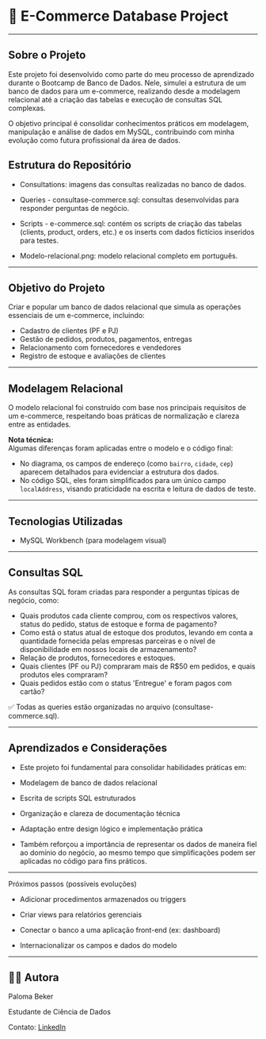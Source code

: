 # 🛒 E-Commerce Database Project

---
##  Sobre o Projeto

Este projeto foi desenvolvido como parte do meu processo de aprendizado durante o Bootcamp de Banco de Dados. Nele, simulei a estrutura de um banco de dados para um e-commerce, realizando desde a modelagem relacional até a criação das tabelas e execução de consultas SQL complexas.

O objetivo principal é consolidar conhecimentos práticos em modelagem, manipulação e análise de dados em MySQL, contribuindo com minha evolução como futura profissional da área de dados.

##  Estrutura do Repositório

- Consultations: imagens das consultas realizadas no banco de dados.

- Queries - consultase-commerce.sql: consultas desenvolvidas para responder perguntas de negócio.

- Scripts -  e-commerce.sql: contém os scripts de criação das tabelas (clients, product, orders, etc.) e os inserts com dados fictícios inseridos para testes.

- Modelo-relacional.png: modelo relacional completo em português.


---

##  Objetivo do Projeto

Criar e popular um banco de dados relacional que simula as operações essenciais de um e-commerce, incluindo:

- Cadastro de clientes (PF e PJ)
- Gestão de pedidos, produtos, pagamentos, entregas
- Relacionamento com fornecedores e vendedores
- Registro de estoque e avaliações de clientes

---

##  Modelagem Relacional

O modelo relacional foi construído com base nos principais requisitos de um e-commerce, respeitando boas práticas de normalização e clareza entre as entidades.

 **Nota técnica:**  
Algumas diferenças foram aplicadas entre o modelo e o código final:
- No diagrama, os campos de endereço (como `bairro`, `cidade`, `cep`) aparecem detalhados para evidenciar a estrutura dos dados.
- No código SQL, eles foram simplificados para um único campo `localAddress`, visando praticidade na escrita e leitura de dados de teste.

---

##  Tecnologias Utilizadas

- MySQL Workbench (para modelagem visual)


---

##  Consultas SQL

As consultas SQL foram criadas para responder a perguntas típicas de negócio, como:

- Quais produtos cada cliente comprou, com os respectivos valores, status do pedido, status de estoque e forma de pagamento?
- Como está o status atual de estoque dos produtos, levando em conta a quantidade fornecida pelas empresas parceiras e o nível de disponibilidade em nossos locais de armazenamento?
- Relação de produtos, fornecedores e estoques.
- Quais clientes (PF ou PJ) compraram mais de R$50 em pedidos, e quais produtos eles compraram?
- Quais pedidos estão com o status 'Entregue' e foram pagos com cartão?

✅ Todas as queries estão organizadas no arquivo (consultase-commerce.sql).

---

## Aprendizados e Considerações

- Este projeto foi fundamental para consolidar habilidades práticas em:

- Modelagem de banco de dados relacional

- Escrita de scripts SQL estruturados

- Organização e clareza de documentação técnica

- Adaptação entre design lógico e implementação prática

- Também reforçou a importância de representar os dados de maneira fiel ao domínio do negócio, ao mesmo tempo que simplificações podem ser aplicadas no código para fins práticos.

---
 Próximos passos (possíveis evoluções)

- Adicionar procedimentos armazenados ou triggers

- Criar views para relatórios gerenciais

- Conectar o banco a uma aplicação front-end (ex: dashboard)

- Internacionalizar os campos e dados do modelo

---

## 👩‍💻 Autora

Paloma Beker

Estudante de Ciência de Dados 

Contato: [LinkedIn](https://www.linkedin.com/in/paloma-beker/) 


